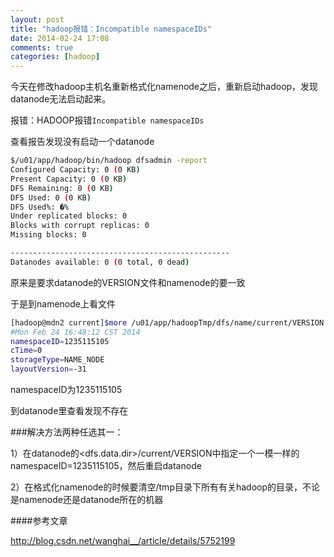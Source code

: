 ```yaml
---
layout: post
title: "hadoop报错：Incompatible namespaceIDs"
date: 2014-02-24 17:08
comments: true
categories: [hadoop]
---
```


今天在修改hadoop主机名重新格式化namenode之后，重新启动hadoop，发现datanode无法启动起来。

报错：HADOOP报错` Incompatible namespaceIDs `


查看报告发现没有启动一个datanode
<!-- more -->

```sh
$/u01/app/hadoop/bin/hadoop dfsadmin -report
Configured Capacity: 0 (0 KB)
Present Capacity: 0 (0 KB)
DFS Remaining: 0 (0 KB)
DFS Used: 0 (0 KB)
DFS Used%: �%
Under replicated blocks: 0
Blocks with corrupt replicas: 0
Missing blocks: 0

-------------------------------------------------
Datanodes available: 0 (0 total, 0 dead)
```

原来是要求datanode的VERSION文件和namenode的要一致

于是到namenode上看文件

```sh
[hadoop@mdn2 current]$more /u01/app/hadoopTmp/dfs/name/current/VERSION
#Mon Feb 24 16:48:12 CST 2014
namespaceID=1235115105
cTime=0
storageType=NAME_NODE
layoutVersion=-31
```

namespaceID为1235115105

到datanode里查看发现不存在


###解决方法两种任选其一：

1）在datanode的<dfs.data.dir>/current/VERSION中指定一个一模一样的namespaceID=1235115105，然后重启datanode

2）在格式化namenode的时候要清空/tmp目录下所有有关hadoop的目录，不论是namenode还是datanode所在的机器

####参考文章

http://blog.csdn.net/wanghai__/article/details/5752199
